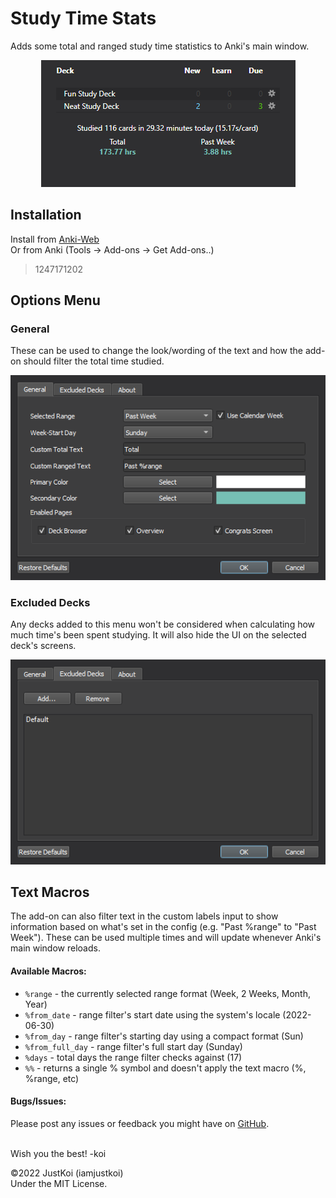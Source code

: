 # Study Time Stats
Adds some total and ranged study time statistics to Anki's main window.  
<p align="center"><img src="https://github.com/iamjustkoi/StudyTimeStats/raw/main/github/main_ui.png"></p>

## Installation  
Install from [Anki-Web]()  
Or from Anki (Tools -> Add-ons -> Get Add-ons..)
> 1247171202

## Options Menu  
### General
These can be used to change the look/wording of the text and how the add-on should filter the total time studied.  
<p align="center"><img src="https://github.com/iamjustkoi/StudyTimeStats/raw/main/github/options_general.png"></p>

### Excluded Decks
Any decks added to this menu won't be considered when calculating how much time's been spent studying. It will also hide the UI on the selected deck's screens.  
<p align="center"><img src="https://github.com/iamjustkoi/StudyTimeStats/raw/main/github/options_excluded.png"></p>

## Text Macros
The add-on can also filter text in the custom labels input to show information based on what's set in the config (e.g. "Past %range" to "Past Week"). These can be used multiple times and will update whenever Anki's main window reloads.

#### Available Macros:
+ `%range` - the currently selected range format (Week, 2 Weeks, Month, Year)
+ `%from_date` - range filter's start date using the system's locale (2022-06-30)
+ `%from_day` - range filter's starting day using a compact format (Sun)
+ `%from_full_day` - range filter's full start day (Sunday)
+ `%days` - total days the range filter checks against (17)
+ `%%` - returns a single % symbol and doesn't apply the text macro (%, %range, etc)

#### Bugs/Issues:
Please post any issues or feedback you might have on [GitHub](https://github.com/iamjustkoi/StudyTimeStats/issues).
<br></br>  

Wish you the best! -koi

©2022 JustKoi (iamjustkoi)  
Under the MIT License.  
